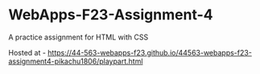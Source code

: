 # WebApps-F23-Assignment-4
A practice assignment for HTML with CSS

Hosted at - https://44-563-webapps-f23.github.io/44563-webapps-f23-assignment4-pikachu1806/playpart.html